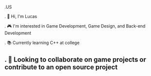 .US

. 👋 Hi, I'm Lucas

. 🎮 I'm interested in Game Development, Game Design, and Back-end Development

. 📚 Currently learning C++ at college

. 🤝 Looking to collaborate on game projects or contribute to an open source project
--------------------------------------------------------------------------------------------------------------------------------------------------------------

